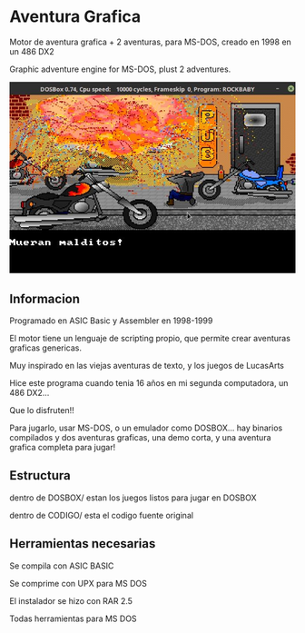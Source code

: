 # Aventura Grafica

Motor de aventura grafica + 2 aventuras, para MS-DOS, creado en 1998 en un 486 DX2 

Graphic adventure engine for MS-DOS, plust 2 adventures. 

![Captura #1](SCREENSHOOT/captura-10.jpg)

## Informacion

Programado en ASIC Basic y Assembler en 1998-1999

El motor tiene un lenguaje de scripting propio, que permite crear aventuras graficas genericas.

Muy inspirado en las viejas aventuras de texto, y los juegos de LucasArts

Hice este programa cuando tenia 16 años en mi segunda computadora, un 486 DX2...

Que lo disfruten!!

Para jugarlo, usar MS-DOS, o un emulador como DOSBOX... hay binarios compilados y dos aventuras graficas, una demo corta, y una aventura grafica completa para jugar!


## Estructura

dentro de DOSBOX/ estan los juegos listos para jugar en DOSBOX

dentro de CODIGO/ esta el codigo fuente original

## Herramientas necesarias

Se compila con ASIC BASIC 

Se comprime con UPX para MS DOS

El instalador se hizo con RAR 2.5

Todas herramientas para MS DOS
